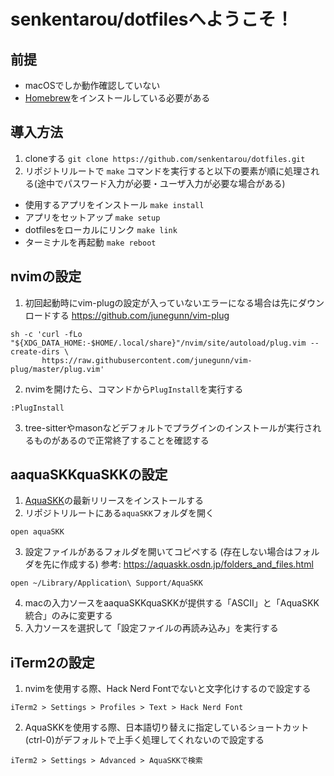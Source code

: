 # senkentarou/dotfilesへようこそ！

## 前提
- macOSでしか動作確認していない
- [Homebrew](https://brew.sh/index_ja)をインストールしている必要がある

## 導入方法
1. cloneする `git clone https://github.com/senkentarou/dotfiles.git`
2. リポジトリルートで `make` コマンドを実行すると以下の要素が順に処理される(途中でパスワード入力が必要・ユーザ入力が必要な場合がある)
  - 使用するアプリをインストール `make install`
  - アプリをセットアップ `make setup`
  - dotfilesをローカルにリンク `make link`
  - ターミナルを再起動 `make reboot`

## nvimの設定
1. 初回起動時にvim-plugの設定が入っていないエラーになる場合は先にダウンロードする
https://github.com/junegunn/vim-plug
```
sh -c 'curl -fLo "${XDG_DATA_HOME:-$HOME/.local/share}"/nvim/site/autoload/plug.vim --create-dirs \
       https://raw.githubusercontent.com/junegunn/vim-plug/master/plug.vim'
```
2. nvimを開けたら、コマンドから`PlugInstall`を実行する
```
:PlugInstall
```
3. tree-sitterやmasonなどデフォルトでプラグインのインストールが実行されるものがあるので正常終了することを確認する

## aaquaSKKquaSKKの設定
1. [AquaSKK](https://github.com/codefirst/aquaskk)の最新リリースをインストールする
2. リポジトリルートにある`aquaSKK`フォルダを開く
```
open aquaSKK
```
3. 設定ファイルがあるフォルダを開いてコピペする (存在しない場合はフォルダを先に作成する)
参考: https://aquaskk.osdn.jp/folders_and_files.html
```
open ~/Library/Application\ Support/AquaSKK
```
4. macの入力ソースをaaquaSKKquaSKKが提供する「ASCII」と「AquaSKK統合」のみに変更する
5. 入力ソースを選択して「設定ファイルの再読み込み」を実行する

## iTerm2の設定
1. nvimを使用する際、Hack Nerd Fontでないと文字化けするので設定する
```
iTerm2 > Settings > Profiles > Text > Hack Nerd Font
```
2. AquaSKKを使用する際、日本語切り替えに指定しているショートカット(ctrl-0)がデフォルトで上手く処理してくれないので設定する
```
iTerm2 > Settings > Advanced > AquaSKKで検索
```
